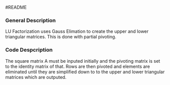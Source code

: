 #README 
### General Description 
LU Factorization uses Gauss Elimation to create the upper and lower triangular matrices. This is done with partial pivoting. 
### Code Despcription 
The square matrix A must be inputed initially and the pivoting matrix is set to the identity matrix of that. Rows are then pivoted and elements are eliminated until they are simplified down to to the upper and lower triangular matrices which are outputed. 
